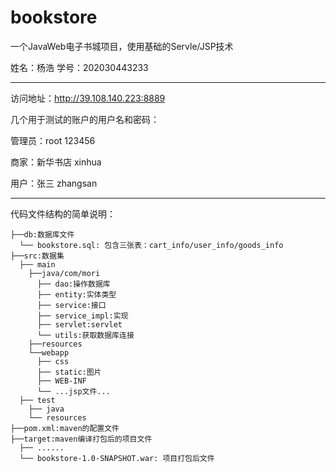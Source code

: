 # bookstore
一个JavaWeb电子书城项目，使用基础的Servle/JSP技术

姓名：杨浩       学号：202030443233

------

访问地址：http://39.108.140.223:8889

几个用于测试的账户的用户名和密码：

管理员：root    123456

商家：新华书店     xinhua

用户：张三    zhangsan

------

代码文件结构的简单说明：

```
├──db:数据库文件
  └── bookstore.sql: 包含三张表：cart_info/user_info/goods_info
├──src:数据集
  ├── main
    ├──java/com/mori
      ├── dao:操作数据库
      ├── entity:实体类型
      ├── service:接口
      ├── service_impl:实现
      ├── servlet:servlet
      └── utils:获取数据库连接
    ├──resources
    └──webapp
      ├── css
      ├── static:图片
      ├── WEB-INF
      └── ...jsp文件...
  ├── test
    ├── java
    └── resources
├──pom.xml:maven的配置文件
├──target:maven编译打包后的项目文件
  ├── ......
  └── bookstore-1.0-SNAPSHOT.war: 项目打包后文件
```
